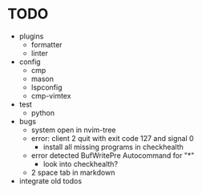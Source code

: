 # TODO

- plugins
  - formatter
  - linter
- config
  - cmp
  - mason
  - lspconfig
  - cmp-vimtex
- test
  - python
- bugs
  - system open in nvim-tree
  - error: client 2 quit with exit code 127 and signal 0
    - install all missing programs in checkhealth
  - error detected BufWritePre Autocommand for "\*"
    - look into checkhealth?
  - 2 space tab in markdown
- integrate old todos
